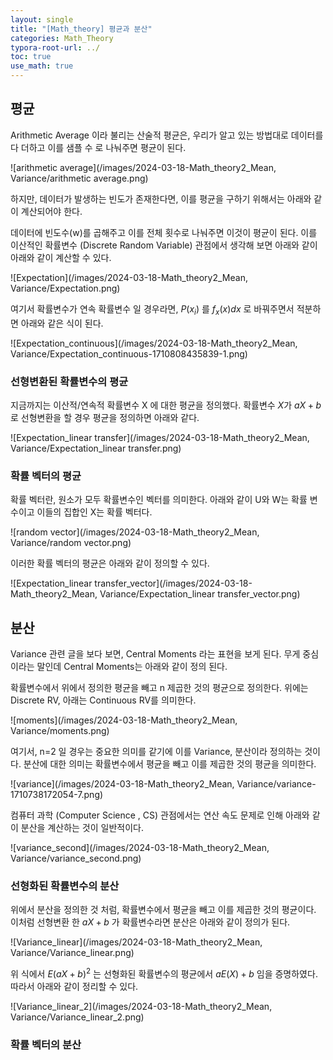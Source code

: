 ```yaml
---
layout: single
title: "[Math_theory] 평균과 분산" 
categories: Math_Theory
typora-root-url: ../
toc: true
use_math: true
---
```




## 평균

Arithmetic Average 이라 불리는 산술적 평균은, 우리가 알고 있는 방법대로 데이터를 다 더하고 이를 샘플 수 로 나눠주면 평균이 된다.

![arithmetic average](/images/2024-03-18-Math_theory2_Mean, Variance/arithmetic average.png)

하지만, 데이터가 발생하는 빈도가 존재한다면, 이를 평균을 구하기 위해서는 아래와 같이 계산되어야 한다. 

데이터에 빈도수(w)를 곱해주고 이를 전체 횟수로 나눠주면 이것이 평균이 된다.  이를 이산적인 확률변수 (Discrete Random Variable) 관점에서 생각해 보면 아래와 같이 아래와 같이 계산할 수 있다. 



![Expectation](/images/2024-03-18-Math_theory2_Mean, Variance/Expectation.png)



여기서 확률변수가 연속 확률변수 일 경우라면, $P(x_i)$ 를  $f_x(x) dx$ 로 바꿔주면서 적분하면 아래와 같은 식이 된다.



![Expectation_continuous](/images/2024-03-18-Math_theory2_Mean, Variance/Expectation_continuous-1710808435839-1.png)

### 선형변환된 확률변수의 평균

지금까지는 이산적/연속적 확률변수 X 에 대한  평균을 정의했다. 확률변수 $X$가  $aX + b$ 로 선형변환을 할 경우 평균을 정의하면 아래와 같다. 



![Expectation_linear transfer](/images/2024-03-18-Math_theory2_Mean, Variance/Expectation_linear transfer.png)





### 확률 벡터의 평균

확률 벡터란, 원소가 모두 확률변수인 벡터를 의미한다. 아래와 같이 U와 W는 확률 변수이고 이들의 집합인 X는 확률 벡터다.



![random vector](/images/2024-03-18-Math_theory2_Mean, Variance/random vector.png)

이러한 확률 벡터의 평균은 아래와 같이 정의할 수 있다. 



![Expectation_linear transfer_vector](/images/2024-03-18-Math_theory2_Mean, Variance/Expectation_linear transfer_vector.png)







## 분산

Variance 관련 글을 보다 보면, Central Moments 라는 표현을 보게 된다. 무게 중심이라는 말인데 Central Moments는 아래와 같이 정의 된다. 

확률변수에서 위에서 정의한 평균을 빼고 n 제곱한 것의 평균으로 정의한다.  위에는 Discrete RV, 아래는 Continuous RV를 의미한다.

![moments](/images/2024-03-18-Math_theory2_Mean, Variance/moments.png)



여기서, n=2 일 경우는 중요한 의미를 같기에 이를 Variance, 분산이라 정의하는 것이다. 분산에 대한 의미는 확률변수에서 평균을 빼고 이를 제곱한 것의 평균을 의미한다. 

![variance](/images/2024-03-18-Math_theory2_Mean, Variance/variance-1710738172054-7.png)



컴퓨터 과학 (Computer Science , CS) 관점에서는 연산 속도 문제로 인해 아래와 같이 분산을 계산하는 것이 일반적이다. 

![variance_second](/images/2024-03-18-Math_theory2_Mean, Variance/variance_second.png)

### 선형화된 확률변수의 분산

위에서 분산을 정의한 것 처럼, 확률변수에서 평균을 빼고 이를 제곱한 것의 평균이다. 이처럼 선형변환 한 $aX +b$ 가 확률변수라면 분산은 아래와 같이 정의가 된다. 



![Variance_linear](/images/2024-03-18-Math_theory2_Mean, Variance/Variance_linear.png)

위 식에서 $E(aX +b)^2$  는 선형화된 확률변수의 평균에서 $aE(X)+b$ 임을 증명하였다. 따라서 아래와 같이 정리할 수 있다. 



![Variance_linear_2](/images/2024-03-18-Math_theory2_Mean, Variance/Variance_linear_2.png)

### 확률 벡터의 분산



